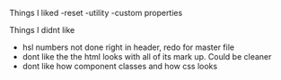 Things I liked
-reset
-utility
-custom properties

Things I didnt like

- hsl numbers not done right in header, redo for master file
- dont like the the html looks with all of its mark up. Could be cleaner
- dont like how component classes and how css looks
